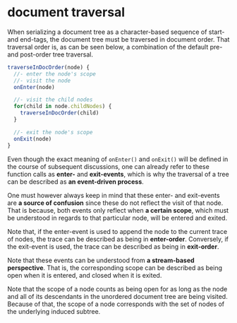 
<!-- ======================================================================= -->
# document traversal

When serializing a document tree as a character-based sequence of start- and
end-tags, the document tree must be traversed in document order. That traversal
order is, as can be seen below, a combination of the default pre- and post-order
tree traversal.

```js
traverseInDocOrder(node) {
  //- enter the node's scope
  //- visit the node
  onEnter(node)

  //- visit the child nodes
  for(child in node.childNodes) {
    traverseInDocOrder(child)
  }

  //- exit the node's scope
  onExit(node)
}
```

Even though the exact meaning of `onEnter()` and `onExit()` will be defined in
the course of subsequent discussions, one can already refer to these function
calls as **enter-** and **exit-events**, which is why the traversal of a tree
can be described as **an event-driven process**.

One must however always keep in mind that these enter- and exit-events are
**a source of confusion** since these do not reflect the visit of that node.
That is because, both events only reflect when **a certain scope**, which must
be understood in regards to that particular node, will be entered and exited.

Note that, if the enter-event is used to append the node to the current trace
of nodes, the trace can be described as being in **enter-order**. Conversely,
if the exit-event is used, the trace can be described as being in **exit-order**.

Note that these events can be understood from **a stream-based perspective**.
That is, the corresponding scope can be described as being open when it is
entered, and closed when it is exited.

Note that the scope of a node counts as being open for as long as the node and
all of its descendants in the unordered document tree are being visited. Because
of that, the scope of a node corresponds with the set of nodes of the underlying
induced subtree.
